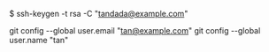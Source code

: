 $ ssh-keygen -t rsa -C "tandada@example.com" 


git config --global user.email "tan@example.com"
git config --global user.name "tan"
